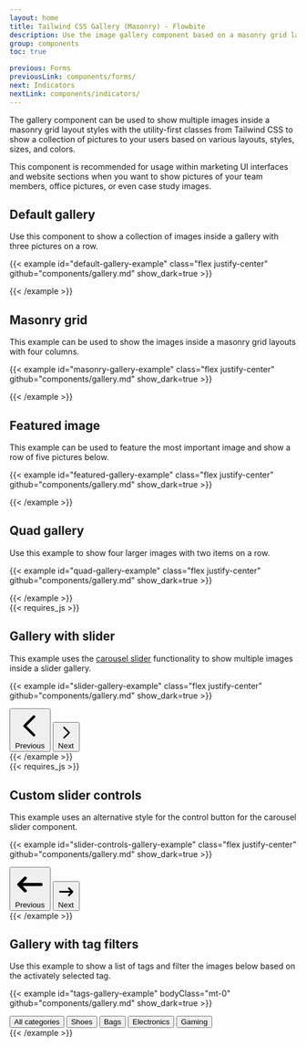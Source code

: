 ```yaml
---
layout: home
title: Tailwind CSS Gallery (Masonry) - Flowbite
description: Use the image gallery component based on a masonry grid layout using flex and grid classes from Tailwind CSS to show multiple pictures based on various styles
group: components
toc: true

previous: Forms
previousLink: components/forms/
next: Indicators
nextLink: components/indicators/
---
```


The gallery component can be used to show multiple images inside a masonry grid layout styles with the utility-first classes from Tailwind CSS to show a collection of pictures to your users based on various layouts, styles, sizes, and colors.

This component is recommended for usage within marketing UI interfaces and website sections when you want to show pictures of your team members, office pictures, or even case study images.

## Default gallery

Use this component to show a collection of images inside a gallery with three pictures on a row.

{{< example id="default-gallery-example" class="flex justify-center" github="components/gallery.md" show_dark=true >}}
<div class="grid grid-cols-2 md:grid-cols-3 gap-4">
    <div>
        <img class="h-auto max-w-full rounded-lg" src="https://flowbite.s3.amazonaws.com/docs/gallery/square/image.jpg" alt="">
    </div>
    <div>
        <img class="h-auto max-w-full rounded-lg" src="https://flowbite.s3.amazonaws.com/docs/gallery/square/image-1.jpg" alt="">
    </div>
    <div>
        <img class="h-auto max-w-full rounded-lg" src="https://flowbite.s3.amazonaws.com/docs/gallery/square/image-2.jpg" alt="">
    </div>
    <div>
        <img class="h-auto max-w-full rounded-lg" src="https://flowbite.s3.amazonaws.com/docs/gallery/square/image-3.jpg" alt="">
    </div>
    <div>
        <img class="h-auto max-w-full rounded-lg" src="https://flowbite.s3.amazonaws.com/docs/gallery/square/image-4.jpg" alt="">
    </div>
    <div>
        <img class="h-auto max-w-full rounded-lg" src="https://flowbite.s3.amazonaws.com/docs/gallery/square/image-5.jpg" alt="">
    </div>
    <div>
        <img class="h-auto max-w-full rounded-lg" src="https://flowbite.s3.amazonaws.com/docs/gallery/square/image-6.jpg" alt="">
    </div>
    <div>
        <img class="h-auto max-w-full rounded-lg" src="https://flowbite.s3.amazonaws.com/docs/gallery/square/image-7.jpg" alt="">
    </div>
    <div>
        <img class="h-auto max-w-full rounded-lg" src="https://flowbite.s3.amazonaws.com/docs/gallery/square/image-8.jpg" alt="">
    </div>
    <div>
        <img class="h-auto max-w-full rounded-lg" src="https://flowbite.s3.amazonaws.com/docs/gallery/square/image-9.jpg" alt="">
    </div>
    <div>
        <img class="h-auto max-w-full rounded-lg" src="https://flowbite.s3.amazonaws.com/docs/gallery/square/image-10.jpg" alt="">
    </div>
    <div>
        <img class="h-auto max-w-full rounded-lg" src="https://flowbite.s3.amazonaws.com/docs/gallery/square/image-11.jpg" alt="">
    </div>
</div>
{{< /example >}}

## Masonry grid

This example can be used to show the images inside a masonry grid layouts with four columns.

{{< example id="masonry-gallery-example" class="flex justify-center" github="components/gallery.md" show_dark=true >}}
<div class="grid grid-cols-2 md:grid-cols-4 gap-4">
    <div class="grid gap-4">
        <div>
            <img class="h-auto max-w-full rounded-lg" src="https://flowbite.s3.amazonaws.com/docs/gallery/masonry/image.jpg" alt="">
        </div>
        <div>
            <img class="h-auto max-w-full rounded-lg" src="https://flowbite.s3.amazonaws.com/docs/gallery/masonry/image-1.jpg" alt="">
        </div>
        <div>
            <img class="h-auto max-w-full rounded-lg" src="https://flowbite.s3.amazonaws.com/docs/gallery/masonry/image-2.jpg" alt="">
        </div>
    </div>
    <div class="grid gap-4">
        <div>
            <img class="h-auto max-w-full rounded-lg" src="https://flowbite.s3.amazonaws.com/docs/gallery/masonry/image-3.jpg" alt="">
        </div>
        <div>
            <img class="h-auto max-w-full rounded-lg" src="https://flowbite.s3.amazonaws.com/docs/gallery/masonry/image-4.jpg" alt="">
        </div>
        <div>
            <img class="h-auto max-w-full rounded-lg" src="https://flowbite.s3.amazonaws.com/docs/gallery/masonry/image-5.jpg" alt="">
        </div>
    </div>
    <div class="grid gap-4">
        <div>
            <img class="h-auto max-w-full rounded-lg" src="https://flowbite.s3.amazonaws.com/docs/gallery/masonry/image-6.jpg" alt="">
        </div>
        <div>
            <img class="h-auto max-w-full rounded-lg" src="https://flowbite.s3.amazonaws.com/docs/gallery/masonry/image-7.jpg" alt="">
        </div>
        <div>
            <img class="h-auto max-w-full rounded-lg" src="https://flowbite.s3.amazonaws.com/docs/gallery/masonry/image-8.jpg" alt="">
        </div>
    </div>
    <div class="grid gap-4">
        <div>
            <img class="h-auto max-w-full rounded-lg" src="https://flowbite.s3.amazonaws.com/docs/gallery/masonry/image-9.jpg" alt="">
        </div>
        <div>
            <img class="h-auto max-w-full rounded-lg" src="https://flowbite.s3.amazonaws.com/docs/gallery/masonry/image-10.jpg" alt="">
        </div>
        <div>
            <img class="h-auto max-w-full rounded-lg" src="https://flowbite.s3.amazonaws.com/docs/gallery/masonry/image-11.jpg" alt="">
        </div>
    </div>
</div>
{{< /example >}}

## Featured image

This example can be used to feature the most important image and show a row of five pictures below.

{{< example id="featured-gallery-example" class="flex justify-center" github="components/gallery.md" show_dark=true >}}
<div class="grid gap-4">
    <div>
        <img class="h-auto max-w-full rounded-lg" src="https://flowbite.s3.amazonaws.com/docs/gallery/featured/image.jpg" alt="">
    </div>
    <div class="grid grid-cols-5 gap-4">
        <div>
            <img class="h-auto max-w-full rounded-lg" src="https://flowbite.s3.amazonaws.com/docs/gallery/square/image-1.jpg" alt="">
        </div>
        <div>
            <img class="h-auto max-w-full rounded-lg" src="https://flowbite.s3.amazonaws.com/docs/gallery/square/image-2.jpg" alt="">
        </div>
        <div>
            <img class="h-auto max-w-full rounded-lg" src="https://flowbite.s3.amazonaws.com/docs/gallery/square/image-3.jpg" alt="">
        </div>
        <div>
            <img class="h-auto max-w-full rounded-lg" src="https://flowbite.s3.amazonaws.com/docs/gallery/square/image-4.jpg" alt="">
        </div>
        <div>
            <img class="h-auto max-w-full rounded-lg" src="https://flowbite.s3.amazonaws.com/docs/gallery/square/image-5.jpg" alt="">
        </div>
    </div>
</div>
{{< /example >}}

## Quad gallery

Use this example to show four larger images with two items on a row.

{{< example id="quad-gallery-example" class="flex justify-center" github="components/gallery.md" show_dark=true >}}
<div class="grid grid-cols-2 gap-2">
        <div>
            <img class="h-auto max-w-full rounded-lg" src="https://flowbite.s3.amazonaws.com/docs/gallery/square/image-1.jpg" alt="">
        </div>
        <div>
            <img class="h-auto max-w-full rounded-lg" src="https://flowbite.s3.amazonaws.com/docs/gallery/square/image-2.jpg" alt="">
        </div>
        <div>
            <img class="h-auto max-w-full rounded-lg" src="https://flowbite.s3.amazonaws.com/docs/gallery/square/image-3.jpg" alt="">
        </div>
        <div>
            <img class="h-auto max-w-full rounded-lg" src="https://flowbite.s3.amazonaws.com/docs/gallery/square/image-4.jpg" alt="">
        </div>
    </div>
{{< /example >}}

<div class="mt-8 -mb-5">
  {{< requires_js >}}
</div>

## Gallery with slider

This example uses the [carousel slider](https://flowbite.com/docs/components/carousel/) functionality to show multiple images inside a slider gallery.

{{< example id="slider-gallery-example" class="flex justify-center" github="components/gallery.md" show_dark=true >}}
<div id="gallery" class="relative w-full" data-carousel="slide">
    <!-- Carousel wrapper -->
    <div class="relative h-56 overflow-hidden rounded-lg md:h-96">
         <!-- Item 1 -->
        <div class="hidden duration-700 ease-in-out" data-carousel-item>
            <img src="https://flowbite.s3.amazonaws.com/docs/gallery/square/image-1.jpg" class="absolute block max-w-full h-auto -translate-x-1/2 -translate-y-1/2 top-1/2 left-1/2" alt="">
        </div>
        <!-- Item 2 -->
        <div class="hidden duration-700 ease-in-out" data-carousel-item="active">
            <img src="https://flowbite.s3.amazonaws.com/docs/gallery/square/image-2.jpg" class="absolute block max-w-full h-auto -translate-x-1/2 -translate-y-1/2 top-1/2 left-1/2" alt="">
        </div>
        <!-- Item 3 -->
        <div class="hidden duration-700 ease-in-out" data-carousel-item>
            <img src="https://flowbite.s3.amazonaws.com/docs/gallery/square/image-3.jpg" class="absolute block max-w-full h-auto -translate-x-1/2 -translate-y-1/2 top-1/2 left-1/2" alt="">
        </div>
        <!-- Item 4 -->
        <div class="hidden duration-700 ease-in-out" data-carousel-item>
            <img src="https://flowbite.s3.amazonaws.com/docs/gallery/square/image-4.jpg" class="absolute block max-w-full h-auto -translate-x-1/2 -translate-y-1/2 top-1/2 left-1/2" alt="">
        </div>
        <!-- Item 5 -->
        <div class="hidden duration-700 ease-in-out" data-carousel-item>
            <img src="https://flowbite.s3.amazonaws.com/docs/gallery/square/image-5.jpg" class="absolute block max-w-full h-auto -translate-x-1/2 -translate-y-1/2 top-1/2 left-1/2" alt="">
        </div>
    </div>
    <!-- Slider controls -->
    <button type="button" class="absolute top-0 left-0 z-30 flex items-center justify-center h-full px-4 cursor-pointer group focus:outline-none" data-carousel-prev>
        <span class="inline-flex items-center justify-center w-10 h-10 rounded-full bg-white/30 dark:bg-gray-800/30 group-hover:bg-white/50 dark:group-hover:bg-gray-800/60 group-focus:ring-4 group-focus:ring-white dark:group-focus:ring-gray-800/70 group-focus:outline-none">
            <svg aria-hidden="true" class="w-6 h-6 text-white dark:text-gray-800" fill="none" stroke="currentColor" viewBox="0 0 24 24" xmlns="http://www.w3.org/2000/svg"><path stroke-linecap="round" stroke-linejoin="round" stroke-width="2" d="M15 19l-7-7 7-7"></path></svg>
            <span class="sr-only">Previous</span>
        </span>
    </button>
    <button type="button" class="absolute top-0 right-0 z-30 flex items-center justify-center h-full px-4 cursor-pointer group focus:outline-none" data-carousel-next>
        <span class="inline-flex items-center justify-center w-10 h-10 rounded-full bg-white/30 dark:bg-gray-800/30 group-hover:bg-white/50 dark:group-hover:bg-gray-800/60 group-focus:ring-4 group-focus:ring-white dark:group-focus:ring-gray-800/70 group-focus:outline-none">
            <svg aria-hidden="true" class="w-6 h-6 text-white dark:text-gray-800" fill="none" stroke="currentColor" viewBox="0 0 24 24" xmlns="http://www.w3.org/2000/svg"><path stroke-linecap="round" stroke-linejoin="round" stroke-width="2" d="M9 5l7 7-7 7"></path></svg>
            <span class="sr-only">Next</span>
        </span>
    </button>
</div>
{{< /example >}}

<div class="mt-8 -mb-5">
  {{< requires_js >}}
</div>

## Custom slider controls

This example uses an alternative style for the control button for the carousel slider component.

{{< example id="slider-controls-gallery-example" class="flex justify-center" github="components/gallery.md" show_dark=true >}}
<div id="custom-controls-gallery" class="relative w-full" data-carousel="slide">
    <!-- Carousel wrapper -->
    <div class="relative h-56 overflow-hidden rounded-lg md:h-96">
         <!-- Item 1 -->
        <div class="hidden duration-700 ease-in-out" data-carousel-item>
            <img src="https://flowbite.s3.amazonaws.com/docs/gallery/square/image-1.jpg" class="absolute block max-w-full h-auto -translate-x-1/2 -translate-y-1/2 top-1/2 left-1/2" alt="">
        </div>
        <!-- Item 2 -->
        <div class="hidden duration-700 ease-in-out" data-carousel-item="active">
            <img src="https://flowbite.s3.amazonaws.com/docs/gallery/square/image-2.jpg" class="absolute block max-w-full h-auto -translate-x-1/2 -translate-y-1/2 top-1/2 left-1/2" alt="">
        </div>
        <!-- Item 3 -->
        <div class="hidden duration-700 ease-in-out" data-carousel-item>
            <img src="https://flowbite.s3.amazonaws.com/docs/gallery/square/image-3.jpg" class="absolute block max-w-full h-auto -translate-x-1/2 -translate-y-1/2 top-1/2 left-1/2" alt="">
        </div>
        <!-- Item 4 -->
        <div class="hidden duration-700 ease-in-out" data-carousel-item>
            <img src="https://flowbite.s3.amazonaws.com/docs/gallery/square/image-4.jpg" class="absolute block max-w-full h-auto -translate-x-1/2 -translate-y-1/2 top-1/2 left-1/2" alt="">
        </div>
        <!-- Item 5 -->
        <div class="hidden duration-700 ease-in-out" data-carousel-item>
            <img src="https://flowbite.s3.amazonaws.com/docs/gallery/square/image-5.jpg" class="absolute block max-w-full h-auto -translate-x-1/2 -translate-y-1/2 top-1/2 left-1/2" alt="">
        </div>
    </div>
    <div class="flex justify-center items-center pt-4">
        <button type="button" class="flex justify-center items-center mr-4 h-full cursor-pointer group focus:outline-none" data-carousel-prev>
            <span class="text-gray-400 hover:text-gray-900 dark:hover:text-white group-focus:text-gray-900 dark:group-focus:text-white">
                <svg aria-hidden="true" class="w-6 h-6" fill="currentColor" viewBox="0 0 20 20" xmlns="http://www.w3.org/2000/svg"><path fill-rule="evenodd" d="M7.707 14.707a1 1 0 01-1.414 0l-4-4a1 1 0 010-1.414l4-4a1 1 0 011.414 1.414L5.414 9H17a1 1 0 110 2H5.414l2.293 2.293a1 1 0 010 1.414z" clip-rule="evenodd"></path></svg>
                <span class="sr-only">Previous</span>
            </span>
        </button>
        <button type="button" class="flex justify-center items-center h-full cursor-pointer group focus:outline-none" data-carousel-next>
            <span class="text-gray-400 hover:text-gray-900 dark:hover:text-white group-focus:text-gray-900 dark:group-focus:text-white">
                <svg aria-hidden="true" class="w-6 h-6" fill="currentColor" viewBox="0 0 20 20" xmlns="http://www.w3.org/2000/svg"><path fill-rule="evenodd" d="M12.293 5.293a1 1 0 011.414 0l4 4a1 1 0 010 1.414l-4 4a1 1 0 01-1.414-1.414L14.586 11H3a1 1 0 110-2h11.586l-2.293-2.293a1 1 0 010-1.414z" clip-rule="evenodd"></path></svg>
                <span class="sr-only">Next</span>
            </span>
        </button>
    </div>
</div>
{{< /example >}}

## Gallery with tag filters

Use this example to show a list of tags and filter the images below based on the activately selected tag.

{{< example id="tags-gallery-example" bodyClass="mt-0" github="components/gallery.md" show_dark=true >}}
<div class="flex items-center justify-center py-4 md:py-8 flex-wrap">
    <button type="button" class="text-blue-700 hover:text-white border border-blue-600 bg-white hover:bg-blue-700 focus:ring-4 focus:outline-none focus:ring-blue-300 rounded-full text-base px-5 py-2.5 text-center mr-3 mb-3 dark:border-blue-500 dark:text-blue-500 dark:hover:text-white dark:hover:bg-blue-500 dark:bg-gray-900 dark:focus:ring-blue-800">All categories</button>
    <button type="button" class="text-gray-900 border border-white hover:border-gray-200 dark:border-gray-900 dark:bg-gray-900 dark:hover:border-gray-700 bg-white focus:ring-4 focus:outline-none focus:ring-gray-300 rounded-full text-base px-5 py-2.5 text-center mr-3 mb-3 dark:text-white dark:focus:ring-gray-800">Shoes</button>
    <button type="button" class="text-gray-900 border border-white hover:border-gray-200 dark:border-gray-900 dark:bg-gray-900 dark:hover:border-gray-700 bg-white focus:ring-4 focus:outline-none focus:ring-gray-300 rounded-full text-base px-5 py-2.5 text-center mr-3 mb-3 dark:text-white dark:focus:ring-gray-800">Bags</button>
    <button type="button" class="text-gray-900 border border-white hover:border-gray-200 dark:border-gray-900 dark:bg-gray-900 dark:hover:border-gray-700 bg-white focus:ring-4 focus:outline-none focus:ring-gray-300 rounded-full text-base px-5 py-2.5 text-center mr-3 mb-3 dark:text-white dark:focus:ring-gray-800">Electronics</button>
    <button type="button" class="text-gray-900 border border-white hover:border-gray-200 dark:border-gray-900 dark:bg-gray-900 dark:hover:border-gray-700 bg-white focus:ring-4 focus:outline-none focus:ring-gray-300 rounded-full text-base px-5 py-2.5 text-center mr-3 mb-3 dark:text-white dark:focus:ring-gray-800">Gaming</button>
</div>
<div class="grid grid-cols-2 md:grid-cols-3 gap-4">
    <div>
        <img class="h-auto max-w-full rounded-lg" src="https://flowbite.s3.amazonaws.com/docs/gallery/square/image.jpg" alt="">
    </div>
    <div>
        <img class="h-auto max-w-full rounded-lg" src="https://flowbite.s3.amazonaws.com/docs/gallery/square/image-1.jpg" alt="">
    </div>
    <div>
        <img class="h-auto max-w-full rounded-lg" src="https://flowbite.s3.amazonaws.com/docs/gallery/square/image-2.jpg" alt="">
    </div>
    <div>
        <img class="h-auto max-w-full rounded-lg" src="https://flowbite.s3.amazonaws.com/docs/gallery/square/image-3.jpg" alt="">
    </div>
    <div>
        <img class="h-auto max-w-full rounded-lg" src="https://flowbite.s3.amazonaws.com/docs/gallery/square/image-4.jpg" alt="">
    </div>
    <div>
        <img class="h-auto max-w-full rounded-lg" src="https://flowbite.s3.amazonaws.com/docs/gallery/square/image-5.jpg" alt="">
    </div>
    <div>
        <img class="h-auto max-w-full rounded-lg" src="https://flowbite.s3.amazonaws.com/docs/gallery/square/image-6.jpg" alt="">
    </div>
    <div>
        <img class="h-auto max-w-full rounded-lg" src="https://flowbite.s3.amazonaws.com/docs/gallery/square/image-7.jpg" alt="">
    </div>
    <div>
        <img class="h-auto max-w-full rounded-lg" src="https://flowbite.s3.amazonaws.com/docs/gallery/square/image-8.jpg" alt="">
    </div>
    <div>
        <img class="h-auto max-w-full rounded-lg" src="https://flowbite.s3.amazonaws.com/docs/gallery/square/image-9.jpg" alt="">
    </div>
    <div>
        <img class="h-auto max-w-full rounded-lg" src="https://flowbite.s3.amazonaws.com/docs/gallery/square/image-10.jpg" alt="">
    </div>
    <div>
        <img class="h-auto max-w-full rounded-lg" src="https://flowbite.s3.amazonaws.com/docs/gallery/square/image-11.jpg" alt="">
    </div>
</div>
{{< /example >}}
